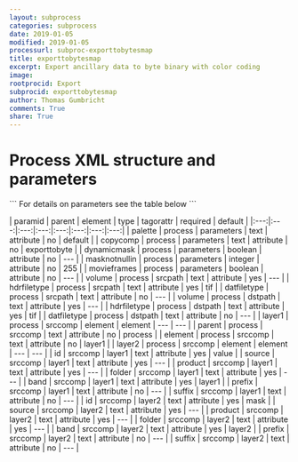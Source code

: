 ```yaml
---
layout: subprocess
categories: subprocess
date: 2019-01-05
modified: 2019-01-05
processurl: subproc-exporttobytesmap
title: exporttobytesmap
excerpt: Export ancillary data to byte binary with color coding
image: 
rootprocid: Export
subprocid: exporttobytesmap
author: Thomas Gumbricht
comments: True
share: True
---
```


<h1 class='foot-description'>Process XML structure and parameters</h1>
```
For details on parameters see the table below
<?xml version="1.0" ?>
<process>
  <!--Generated from python-->
  <userproj plotid="yourplotid" projectid="yourprojectid" siteid="yoursiteid" system="systemid" tractid="yourtractid" userid="youruserid"/>
  <period endday="DD" endmonth="MM" endyear="YYYY" seasonendday="DD" seasonendmonth="MM" seasonstartday="DD" seasonstartmonth="MM" startday="DD" startmonth="MM" startyear="YYYY" timestep="timestep"/>
  <parameters copycomp="txtstring" dynamicmask="True/False" masknotnullin="xyz" movieframes="True/False" palette="txtstring"/>
  <srcpath datfiletype="txtstring" hdrfiletype="txtstring" volume="txtstring"/>
  <dstpath datfiletype="txtstring" hdrfiletype="txtstring" volume="txtstring"/>
  <srccomp element="txtstring" parent="txtstring">
    <layer1 band="txtstring" folder="txtstring" id="txtstring" prefix="txtstring" product="txtstring" source="txtstring" suffix="txtstring"/>
    <layer2 band="txtstring" folder="txtstring" id="txtstring" prefix="txtstring" product="txtstring" source="txtstring" suffix="txtstring"/>
  </srccomp>
</process>
```

| paramid | parent | element | type | tagorattr | required | default |
|:---:|:---:|:---:|:---:|:---:|:---:|:---:|:---:|
| palette | process | parameters | text | attribute | no | default |
| copycomp | process | parameters | text | attribute | no | exporttobyte |
| dynamicmask | process | parameters | boolean | attribute | no | --- |
| masknotnullin | process | parameters | integer | attribute | no | 255 |
| movieframes | process | parameters | boolean | attribute | no | --- |
| volume | process | srcpath | text | attribute | yes | --- |
| hdrfiletype | process | srcpath | text | attribute | yes | tif |
| datfiletype | process | srcpath | text | attribute | no | --- |
| volume | process | dstpath | text | attribute | yes | --- |
| hdrfiletype | process | dstpath | text | attribute | yes | tif |
| datfiletype | process | dstpath | text | attribute | no | --- |
| layer1 | process | srccomp | element | element | --- | --- |
| parent | process | srccomp | text | attribute | no | process |
| element | process | srccomp | text | attribute | no | layer1 |
| layer2 | process | srccomp | element | element | --- | --- |
| id | srccomp | layer1 | text | attribute | yes | value |
| source | srccomp | layer1 | text | attribute | yes | --- |
| product | srccomp | layer1 | text | attribute | yes | --- |
| folder | srccomp | layer1 | text | attribute | yes | --- |
| band | srccomp | layer1 | text | attribute | yes | layer1 |
| prefix | srccomp | layer1 | text | attribute | no | --- |
| suffix | srccomp | layer1 | text | attribute | no | --- |
| id | srccomp | layer2 | text | attribute | yes | mask |
| source | srccomp | layer2 | text | attribute | yes | --- |
| product | srccomp | layer2 | text | attribute | yes | --- |
| folder | srccomp | layer2 | text | attribute | yes | --- |
| band | srccomp | layer2 | text | attribute | yes | layer2 |
| prefix | srccomp | layer2 | text | attribute | no | --- |
| suffix | srccomp | layer2 | text | attribute | no | --- |
